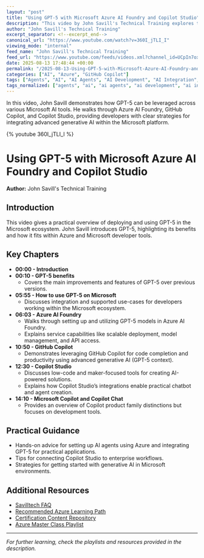 ```yaml
---
layout: "post"
title: "Using GPT-5 with Microsoft Azure AI Foundry and Copilot Studio"
description: "This video by John Savill's Technical Training explores the capabilities of GPT-5 within the Microsoft ecosystem. It covers practical approaches for using GPT-5 through Microsoft services and tools such as Azure AI Foundry, GitHub Copilot, and Copilot Studio. The video also discusses generative AI agents, integration steps, and gives insights into Microsoft’s evolving generative AI landscape."
author: "John Savill's Technical Training"
excerpt_separator: <!--excerpt_end-->
canonical_url: "https://www.youtube.com/watch?v=360I_jTLI_I"
viewing_mode: "internal"
feed_name: "John Savill's Technical Training"
feed_url: "https://www.youtube.com/feeds/videos.xml?channel_id=UCpIn7ox7j7bH_OFj7tYouOQ"
date: 2025-08-13 17:48:44 +00:00
permalink: "/2025-08-13-Using-GPT-5-with-Microsoft-Azure-AI-Foundry-and-Copilot-Studio.html"
categories: ["AI", "Azure", "GitHub Copilot"]
tags: ["Agents", "AI", "AI Agents", "AI Development", "AI Integration", "Azure", "Azure AI", "Azure AI Foundry", "Copilot Chat", "Copilot Studio", "Generative AI", "GitHub Copilot", "GPT 5", "LLM", "M365 Copilot", "Microsoft Azure", "Microsoft Copilot", "Microsoft Ecosystem", "Videos"]
tags_normalized: ["agents", "ai", "ai agents", "ai development", "ai integration", "azure", "azure ai", "azure ai foundry", "copilot chat", "copilot studio", "generative ai", "github copilot", "gpt 5", "llm", "m365 copilot", "microsoft azure", "microsoft copilot", "microsoft ecosystem", "videos"]
---
```


In this video, John Savill demonstrates how GPT-5 can be leveraged across various Microsoft AI tools. He walks through Azure AI Foundry, GitHub Copilot, and Copilot Studio, providing developers with clear strategies for integrating advanced generative AI within the Microsoft platform.<!--excerpt_end-->

{% youtube 360I_jTLI_I %}

# Using GPT-5 with Microsoft Azure AI Foundry and Copilot Studio

**Author:** John Savill's Technical Training

## Introduction

This video gives a practical overview of deploying and using GPT-5 in the Microsoft ecosystem. John Savill introduces GPT-5, highlighting its benefits and how it fits within Azure and Microsoft developer tools.

## Key Chapters

- **00:00 - Introduction**
- **00:10 - GPT-5 benefits**
    - Covers the main improvements and features of GPT-5 over previous versions.
- **05:55 - How to use GPT-5 on Microsoft**
    - Discusses integration and supported use-cases for developers working within the Microsoft ecosystem.
- **06:03 - Azure AI Foundry**
    - Walks through setting up and utilizing GPT-5 models in Azure AI Foundry.
    - Explains service capabilities like scalable deployment, model management, and API access.
- **10:50 - GitHub Copilot**
    - Demonstrates leveraging GitHub Copilot for code completion and productivity using advanced generative AI (GPT-5 context).
- **12:30 - Copilot Studio**
    - Discusses low-code and maker-focused tools for creating AI-powered solutions.
    - Explains how Copilot Studio’s integrations enable practical chatbot and agent creation.
- **14:10 - Microsoft Copilot and Copilot Chat**
    - Provides an overview of Copilot product family distinctions but focuses on development tools.

## Practical Guidance

- Hands-on advice for setting up AI agents using Azure and integrating GPT-5 for practical applications.
- Tips for connecting Copilot Studio to enterprise workflows.
- Strategies for getting started with generative AI in Microsoft environments.

## Additional Resources

- [Savilltech FAQ](https://savilltech.com/faq)
- [Recommended Azure Learning Path](https://learn.onboardtoazure.com)
- [Certification Content Repository](https://github.com/johnthebrit/CertificationMaterials)
- [Azure Master Class Playlist](https://youtube.com/playlist?list=PLlVtbbG169nGccbp8VSpAozu3w9xSQJoY)

---

*For further learning, check the playlists and resources provided in the description.*
